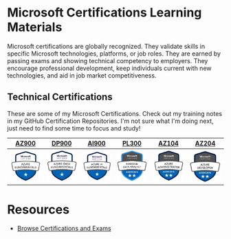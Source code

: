 # Microsoft Certifications Learning Materials
Microsoft certifications are globally recognized. They validate skills in specific Microsoft technologies, platforms, or job roles. They are earned by passing exams and showing technical competency to employers. They encourage professional development, keep individuals current with new technologies, and aid in job market competitiveness.

## Technical Certifications
These are some of my Microsoft Certifications.  Check out my training notes in my GitHub Certification Repositories. I'm not sure what I'm doing next, just need to find some time to focus and study!

|[**AZ900**](https://github.com/LuciaHarcekova/LuciaHarcekova/blob/main/assets/MicrosoftCertifiedAzureFundamentals.png)|[**DP900**](https://github.com/LuciaHarcekova/LuciaHarcekova/blob/main/assets/MicrosoftCertifiedAzureDataFundamentals.png)|[**AI900**](https://github.com/LuciaHarcekova/LuciaHarcekova/blob/main/assets/MicrosoftCertifiedAzureAIFundamentals.png)|[**PL300**](https://github.com/LuciaHarcekova/LuciaHarcekova/blob/main/assets/MicrosoftCertifiedPowerBIDataAnalystAssociate.png)|[**AZ104**](https://github.com/LuciaHarcekova/LuciaHarcekova/blob/main/assets/MicrosoftCertifiedAzureAdministratorAssociate.png)|[**AZ204**](https://github.com/LuciaHarcekova/LuciaHarcekova/blob/main/assets/MicrosoftCertifiedAzureDeveloperAssociate.png)|
|:---:|:---:|:---:|:---:|:---:|:---:| 
|![**AZ900**](https://github.com/LuciaHarcekova/LuciaHarcekova/blob/main/assets/MicrosoftCertifiedAzureFundamentals.png)|![**DP900**](https://github.com/LuciaHarcekova/LuciaHarcekova/blob/main/assets/MicrosoftCertifiedAzureDataFundamentals.png)|![**AI900**](https://github.com/LuciaHarcekova/LuciaHarcekova/blob/main/assets/MicrosoftCertifiedAzureAIFundamentals.png)|![**PL300**](https://github.com/LuciaHarcekova/LuciaHarcekova/blob/main/assets/MicrosoftCertifiedPowerBIDataAnalystAssociate.png)|![**AZ104**](https://github.com/LuciaHarcekova/LuciaHarcekova/blob/main/assets/MicrosoftCertifiedAzureAdministratorAssociate.png)|![**AZ204**](https://github.com/LuciaHarcekova/LuciaHarcekova/blob/main/assets/MicrosoftCertifiedAzureDeveloperAssociate.png)|

# Resources
- [Browse Certifications and Exams](https://learn.microsoft.com/en-us/certifications/browse/)
